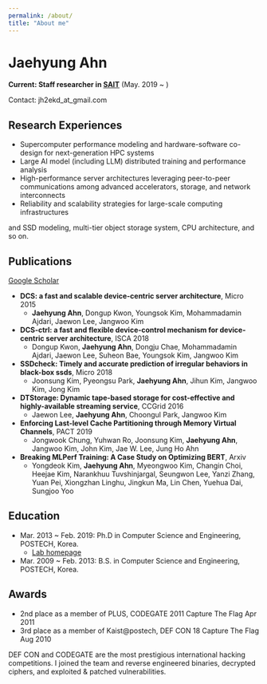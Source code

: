 ```yaml
---
permalink: /about/
title: "About me"
---
```


# Jaehyung Ahn

**Current: Staff researcher in [SAIT](https://www.sait.samsung.co.kr/saithome/main/main.do)** (May. 2019 ~ )

Contact: jh2ekd_at_gmail.com

## Research Experiences
- Supercomputer performance modeling and hardware-software co-design for next-generation HPC systems
- Large AI model (including LLM) distributed training and performance analysis
- High-performance server architectures leveraging peer-to-peer communications among advanced accelerators, storage, and network interconnects
- Reliability and scalability strategies for large-scale computing infrastructures

and SSD modeling, multi-tier object storage system, CPU architecture, and so on.


## Publications
[Google Scholar](https://scholar.google.com/citations?user=DXWX7pQAAAAJ)
- **DCS: a fast and scalable device-centric server architecture**, Micro 2015
  - **Jaehyung Ahn**, Dongup Kwon, Youngsok Kim, Mohammadamin Ajdari, Jaewon Lee, Jangwoo Kim
- **DCS-ctrl: a fast and flexible device-control mechanism for device-centric server architecture**, ISCA 2018
  - Dongup Kwon, **Jaehyung Ahn**, Dongju Chae, Mohammadamin Ajdari, Jaewon Lee, Suheon Bae, Youngsok Kim, Jangwoo Kim
- **SSDcheck: Timely and accurate prediction of irregular behaviors in black-box ssds**, Micro 2018
  - Joonsung Kim, Pyeongsu Park, **Jaehyung Ahn**, Jihun Kim, Jangwoo Kim, Jong Kim
- **DTStorage: Dynamic tape-based storage for cost-effective and highly-available streaming service**, CCGrid 2016
  - Jaewon Lee, **Jaehyung Ahn**, Choongul Park, Jangwoo Kim
- **Enforcing Last-level Cache Partitioning through Memory Virtual Channels**, PACT 2019
  - Jongwook Chung, Yuhwan Ro, Joonsung Kim, **Jaehyung Ahn**, Jangwoo Kim, John Kim, Jae W. Lee, Jung Ho Ahn
- **Breaking MLPerf Training: A Case Study on Optimizing BERT**, Arxiv
  - Yongdeok Kim, **Jaehyung Ahn**, Myeongwoo Kim, Changin Choi, Heejae Kim, Narankhuu Tuvshinjargal, Seungwon Lee, Yanzi Zhang, Yuan Pei, Xiongzhan Linghu, Jingkun Ma, Lin Chen, Yuehua Dai, Sungjoo Yoo


## Education
- Mar. 2013 ~ Feb. 2019: Ph.D in Computer Science and Engineering, POSTECH, Korea.
  - [Lab homepage](https://hpcs.snu.ac.kr/)
- Mar. 2009 ~ Feb. 2013: B.S. in Computer Science and Engineering, POSTECH, Korea.

## Awards
 - 2nd place as a member of PLUS, CODEGATE 2011 Capture The Flag Apr 2011
 - 3rd place as a member of Kaist@postech, DEF CON 18 Capture The Flag Aug 2010

DEF CON and CODEGATE are the most prestigious international hacking competitions. I joined the team and reverse engineered binaries, decrypted ciphers, and exploited & patched vulnerabilities.
